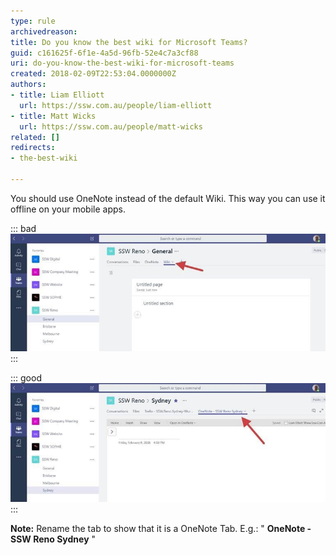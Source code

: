 ```yaml
---
type: rule
archivedreason: 
title: Do you know the best wiki for Microsoft Teams?
guid: c161625f-6f1e-4a5d-96fb-52e4c7a3cf88
uri: do-you-know-the-best-wiki-for-microsoft-teams
created: 2018-02-09T22:53:04.0000000Z
authors:
- title: Liam Elliott
  url: https://ssw.com.au/people/liam-elliott
- title: Matt Wicks
  url: https://ssw.com.au/people/matt-wicks
related: []
redirects:
- the-best-wiki

---
```


You should use OneNote instead of the default Wiki. This way you can use it offline on your mobile apps.


<!--endintro-->


::: bad  
![Bad Example: Default tab – Wiki. There is no offline mobile application](teams-best-wiki-1.jpg)  
:::


::: good  
![Good Example: Use OneNote. Now you can use the normal OneNote Desktop and Mobile app for iOS and Android (including offline support)](teams-best-wiki-2.jpg)  
:::

**Note:** Rename the tab to show that it is a OneNote Tab. E.g.: " **OneNote - SSW Reno Sydney** "
